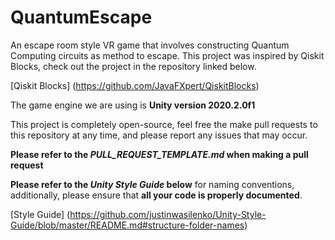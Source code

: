 # QuantumEscape
An escape room style VR game that involves constructing Quantum Computing circuits as method to escape.
This project was inspired by Qiskit Blocks, check out the project in the repository linked below.

[Qiskit Blocks] (https://github.com/JavaFXpert/QiskitBlocks)

The game engine we are using is **Unity version 2020.2.0f1**

This project is completely open-source, feel free the make pull requests to this repository at any time, and please report any issues that may occur.

**Please refer to the _PULL_REQUEST_TEMPLATE.md_ when making a pull request**

**Please refer to the _Unity Style Guide_ below** for naming conventions, additionally, please ensure that **all your code is properly documented**.

[Style Guide] (https://github.com/justinwasilenko/Unity-Style-Guide/blob/master/README.md#structure-folder-names)
